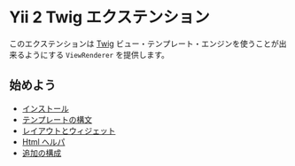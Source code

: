 Yii 2 Twig エクステンション
===========================

このエクステンションは [Twig](http://twig.sensiolabs.org/) ビュー・テンプレート・エンジンを使うことが出来るようにする `ViewRenderer` を提供します。

始めよう
--------

* [インストール](installation.md)
* [テンプレートの構文](template-syntax.md)
* [レイアウトとウィジェット](layouts-and-widgets.md)
* [Html ヘルパ](html-helper.md)
* [追加の構成](additional-configuration.md)
